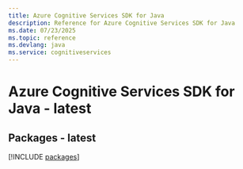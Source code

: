```yaml
---
title: Azure Cognitive Services SDK for Java
description: Reference for Azure Cognitive Services SDK for Java
ms.date: 07/23/2025
ms.topic: reference
ms.devlang: java
ms.service: cognitiveservices
---
```

# Azure Cognitive Services SDK for Java - latest
## Packages - latest
[!INCLUDE [packages](cognitive-services-index.md)]
